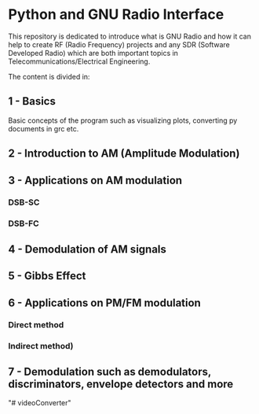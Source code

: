 # Python and GNU Radio Interface

This repository is dedicated to introduce what is GNU Radio and how it can help to create RF (Radio Frequency) projects and any SDR (Software Developed Radio) which are both important topics in Telecommunications/Electrical Engineering.

The content is divided in:

## 1 - Basics
Basic concepts of the program such as visualizing plots, converting py documents in grc etc.
## 2 - Introduction to AM (Amplitude Modulation)
## 3 - Applications on AM modulation

### DSB-SC
### DSB-FC

## 4 - Demodulation of AM signals

## 5 - Gibbs Effect
## 6 - Applications on PM/FM modulation 
### Direct method
### Indirect method)
## 7 - Demodulation such as demodulators, discriminators, envelope detectors and more
"# videoConverter" 
